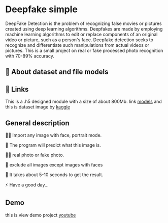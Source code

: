 
# Deepfake simple
DeepFake Detection is the problem of recognizing false movies or pictures created using deep learning algorithms. Deepfakes are made by employing machine learning algorithms to edit or replace components of an original video or picture, such as a person's face. Deepfake detection seeks to recognize and differentiate such manipulations from actual videos or pictures.
This is a small project on real or fake processed photo recognition with 70-89% accuracy.


## 🚀 About dataset and file models



## 🔗 Links
This is a .h5 designed module with a size of about 800Mb. link [models](https://drive.google.com/file/d/1yDm4hqwR4zRvGNPvhlMtSyR8rIDEEi0r/view?usp=sharing)
and this is dataset image by [kaggle](https://www.kaggle.com/competitions/deepfake-detection-challenge) 

## General description
👩‍💻 Import any image with face, portrait mode.

🧠 The program will predict what this image is.

👯‍♀️ real photo or fake photo.

🤔 exclude all images except images with faces

💬 It takes about 5-10 seconds to get the result.

⚡️ Have a good day...


## Demo

this is view demo project [youtube](https://www.youtube.com/watch?v=iCqXyZ_ockM)
